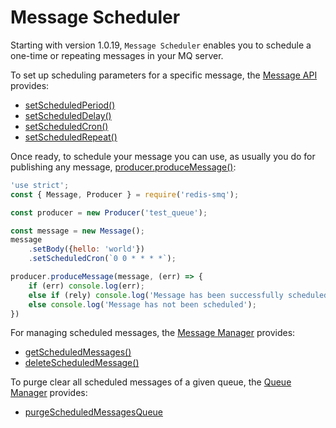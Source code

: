 # Message Scheduler

Starting with version 1.0.19, `Message Scheduler` enables you to schedule a one-time or repeating messages in your MQ server.

To set up scheduling parameters for a specific message, the [Message API](docs/api/message.md) provides:

- [setScheduledPeriod()](message.md#messageprototypesetscheduledperiod)
- [setScheduledDelay()](message.md#messageprototypesetscheduleddelay)
- [setScheduledCron()](message.md#messageprototypesetscheduledcron)
- [setScheduledRepeat()](message.md#messageprototypesetscheduledrepeat)

Once ready, to schedule your message you can use, as usually you do for publishing any message, 
[producer.produceMessage()](producer.md#producerprototypeproducemessage): 

```javascript
'use strict';
const { Message, Producer } = require('redis-smq');

const producer = new Producer('test_queue');

const message = new Message();
message
    .setBody({hello: 'world'})
    .setScheduledCron(`0 0 * * * *`);

producer.produceMessage(message, (err) => {
    if (err) console.log(err);
    else if (rely) console.log('Message has been successfully scheduled');
    else console.log('Message has not been scheduled');
})
```

For managing scheduled messages, the [Message Manager](message-manager.md) provides:

- [getScheduledMessages()](message-manager.md#messagemanagerprototypegetscheduledmessages)
- [deleteScheduledMessage()](message-manager.md#messagemanagerprototypedeletescheduledmessage)

To purge clear all scheduled messages of a given queue, the [Queue Manager](queue-manager.md) provides:

- [purgeScheduledMessagesQueue](queue-manager.md#queuemanagerprototypepurgescheduledmessagesqueue)